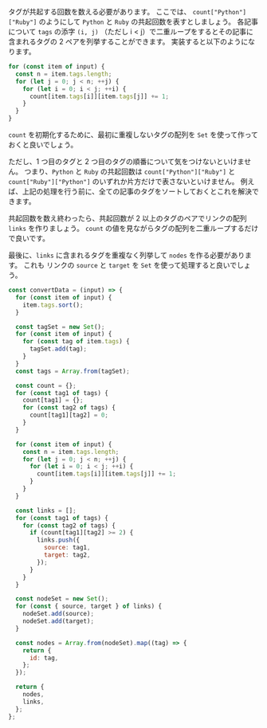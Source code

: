 タグが共起する回数を数える必要があります。
ここでは、 `count["Python"]["Ruby"]` のようにして `Python` と `Ruby` の共起回数を表すとしましょう。
各記事について `tags` の添字 `(i, j)` （ただし i < j）で二重ループをするとその記事に含まれるタグの 2 ペアを列挙することができます。
実装すると以下のようになります。

```javascript
for (const item of input) {
  const n = item.tags.length;
  for (let j = 0; j < n; ++j) {
    for (let i = 0; i < j; ++i) {
      count[item.tags[i]][item.tags[j]] += 1;
    }
  }
}
```

`count` を初期化するために、最初に重複しないタグの配列を `Set` を使って作っておくと良いでしょう。

ただし、1 つ目のタグと 2 つ目のタグの順番について気をつけないといけません。
つまり、`Python` と `Ruby` の共起回数は `count["Python"]["Ruby"]` と `count["Ruby"]["Python"]` のいずれか片方だけで表さないといけません。
例えば、上記の処理を行う前に、全ての記事のタグをソートしておくとこれを解決できます。

共起回数を数え終わったら、共起回数が 2 以上のタグのペアでリンクの配列 `links` を作りましょう。
`count` の値を見ながらタグの配列を二重ループするだけで良いです。

最後に、`links` に含まれるタグを重複なく列挙して `nodes` を作る必要があります。
これも リンクの `source` と `target` を `Set` を使って処理すると良いでしょう。

```javascript
const convertData = (input) => {
  for (const item of input) {
    item.tags.sort();
  }

  const tagSet = new Set();
  for (const item of input) {
    for (const tag of item.tags) {
      tagSet.add(tag);
    }
  }
  const tags = Array.from(tagSet);

  const count = {};
  for (const tag1 of tags) {
    count[tag1] = {};
    for (const tag2 of tags) {
      count[tag1][tag2] = 0;
    }
  }

  for (const item of input) {
    const n = item.tags.length;
    for (let j = 0; j < n; ++j) {
      for (let i = 0; i < j; ++i) {
        count[item.tags[i]][item.tags[j]] += 1;
      }
    }
  }

  const links = [];
  for (const tag1 of tags) {
    for (const tag2 of tags) {
      if (count[tag1][tag2] >= 2) {
        links.push({
          source: tag1,
          target: tag2,
        });
      }
    }
  }

  const nodeSet = new Set();
  for (const { source, target } of links) {
    nodeSet.add(source);
    nodeSet.add(target);
  }

  const nodes = Array.from(nodeSet).map((tag) => {
    return {
      id: tag,
    };
  });

  return {
    nodes,
    links,
  };
};
```
